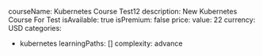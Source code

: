 courseName: Kubernetes Course Test12
description: New Kubernetes Course For Test
isAvailable: true
isPremium: false
price: 
  value: 22
  currency: USD
categories: 
  - kubernetes
learningPaths: []
complexity: advance
